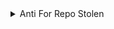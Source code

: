 <details>
<summary>Anti For Repo Stolen</summary>
########Anti CSDN Stolen Repo With Baned Words########

CSDN has unauthorizedly created accounts on their GitCode platform for GitHub users
and cloned repositories from their accounts without permission. We strongly protest and boycott such rogue behavior.
As a response, we should include banned keywords in our repository files - 20240626 Fireinrain.

fuck csdn
######Anti CSDN Stolen Repo With Baned Words End######
</details>
